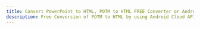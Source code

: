 ---title: Convert PowerPoint to HTML, POTM to HTML FREE Converter or Android SDKdescription: Free Conversion of POTM to HTML by using Android Cloud APIs & SDKs. Also Create, Edit & Render Microsoft Word & OpenOffice documents in the Cloud.---